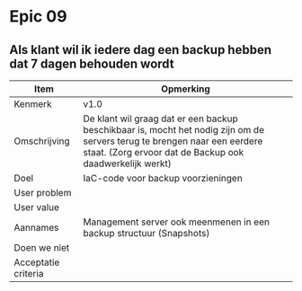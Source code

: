 # Epic 09
## Als klant wil ik iedere dag een backup hebben dat 7 dagen behouden wordt
| Item | Opmerking |
| ---- | --------- |
| Kenmerk | v1.0 |
| Omschrijving | De klant wil graag dat er een backup beschikbaar is, mocht het nodig zijn om de servers terug te brengen naar een eerdere staat. (Zorg ervoor dat de Backup ook daadwerkelijk werkt) |
| Doel | IaC-code voor backup voorzieningen |
| User problem |  | 
| User value |  |
| Aannames | Management server ook meenmenen in een backup structuur (Snapshots) |
| Doen we niet |  |
| Acceptatie criteria |  |